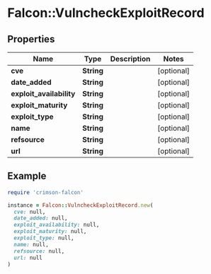 # Falcon::VulncheckExploitRecord

## Properties

| Name | Type | Description | Notes |
| ---- | ---- | ----------- | ----- |
| **cve** | **String** |  | [optional] |
| **date_added** | **String** |  | [optional] |
| **exploit_availability** | **String** |  | [optional] |
| **exploit_maturity** | **String** |  | [optional] |
| **exploit_type** | **String** |  | [optional] |
| **name** | **String** |  | [optional] |
| **refsource** | **String** |  | [optional] |
| **url** | **String** |  | [optional] |

## Example

```ruby
require 'crimson-falcon'

instance = Falcon::VulncheckExploitRecord.new(
  cve: null,
  date_added: null,
  exploit_availability: null,
  exploit_maturity: null,
  exploit_type: null,
  name: null,
  refsource: null,
  url: null
)
```

